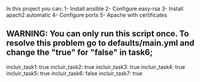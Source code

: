 In this project you can: 
1- Install ansible
2- Configure easy-rsa
3- Install apach2 automatic
4- Configure ports
5- Apache with certificates


WARNING: You can only run this script once.
To resolve this problem go to defaults/main.yml and change the "true" for "false" in task6;
---
incluir_task1: true
incluir_task2: true
incluir_task3: true
incluir_task4: true
incluir_task5: true
incluir_task6: false
incluir_task7: true

